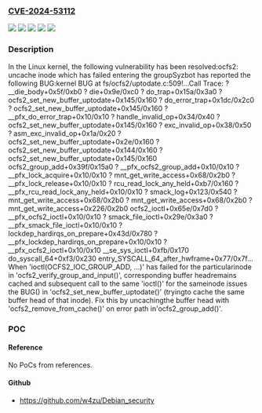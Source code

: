### [CVE-2024-53112](https://cve.mitre.org/cgi-bin/cvename.cgi?name=CVE-2024-53112)
![](https://img.shields.io/static/v1?label=Product&message=Linux&color=blue)
![](https://img.shields.io/static/v1?label=Version&message=&color=brightgreen)
![](https://img.shields.io/static/v1?label=Version&message=2.6.25%20&color=brightgreen)
![](https://img.shields.io/static/v1?label=Version&message=7909f2bf835376a20d6dbf853eb459a27566eba2%20&color=brightgreen)
![](https://img.shields.io/static/v1?label=Vulnerability&message=n%2Fa&color=blue)

### Description

In the Linux kernel, the following vulnerability has been resolved:ocfs2: uncache inode which has failed entering the groupSyzbot has reported the following BUG:kernel BUG at fs/ocfs2/uptodate.c:509!...Call Trace: <TASK> ? __die_body+0x5f/0xb0 ? die+0x9e/0xc0 ? do_trap+0x15a/0x3a0 ? ocfs2_set_new_buffer_uptodate+0x145/0x160 ? do_error_trap+0x1dc/0x2c0 ? ocfs2_set_new_buffer_uptodate+0x145/0x160 ? __pfx_do_error_trap+0x10/0x10 ? handle_invalid_op+0x34/0x40 ? ocfs2_set_new_buffer_uptodate+0x145/0x160 ? exc_invalid_op+0x38/0x50 ? asm_exc_invalid_op+0x1a/0x20 ? ocfs2_set_new_buffer_uptodate+0x2e/0x160 ? ocfs2_set_new_buffer_uptodate+0x144/0x160 ? ocfs2_set_new_buffer_uptodate+0x145/0x160 ocfs2_group_add+0x39f/0x15a0 ? __pfx_ocfs2_group_add+0x10/0x10 ? __pfx_lock_acquire+0x10/0x10 ? mnt_get_write_access+0x68/0x2b0 ? __pfx_lock_release+0x10/0x10 ? rcu_read_lock_any_held+0xb7/0x160 ? __pfx_rcu_read_lock_any_held+0x10/0x10 ? smack_log+0x123/0x540 ? mnt_get_write_access+0x68/0x2b0 ? mnt_get_write_access+0x68/0x2b0 ? mnt_get_write_access+0x226/0x2b0 ocfs2_ioctl+0x65e/0x7d0 ? __pfx_ocfs2_ioctl+0x10/0x10 ? smack_file_ioctl+0x29e/0x3a0 ? __pfx_smack_file_ioctl+0x10/0x10 ? lockdep_hardirqs_on_prepare+0x43d/0x780 ? __pfx_lockdep_hardirqs_on_prepare+0x10/0x10 ? __pfx_ocfs2_ioctl+0x10/0x10 __se_sys_ioctl+0xfb/0x170 do_syscall_64+0xf3/0x230 entry_SYSCALL_64_after_hwframe+0x77/0x7f... </TASK>When 'ioctl(OCFS2_IOC_GROUP_ADD, ...)' has failed for the particularinode in 'ocfs2_verify_group_and_input()', corresponding buffer headremains cached and subsequent call to the same 'ioctl()' for the sameinode issues the BUG() in 'ocfs2_set_new_buffer_uptodate()' (tryingto cache the same buffer head of that inode). Fix this by uncachingthe buffer head with 'ocfs2_remove_from_cache()' on error path in'ocfs2_group_add()'.

### POC

#### Reference
No PoCs from references.

#### Github
- https://github.com/w4zu/Debian_security

